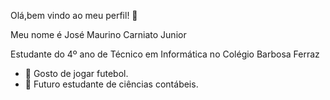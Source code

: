  Olá,bem vindo ao meu perfil! 👋

Meu nome é José Maurino Carniato Junior

Estudante do 4º ano de Técnico em Informática no Colégio Barbosa Ferraz

- 🔭 Gosto de jogar futebol.
- 🌱 Futuro estudante de ciências contábeis. 

